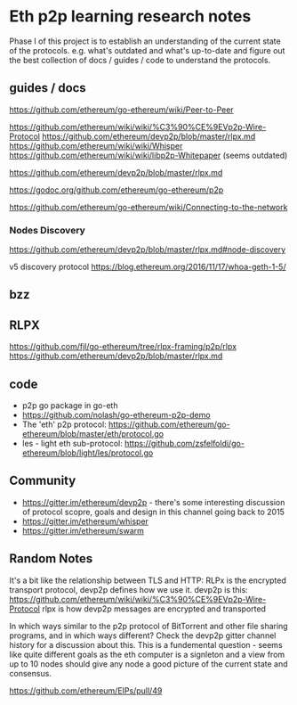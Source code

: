 # Eth p2p learning research notes

Phase I of this project is to establish an understanding of the current state of the protocols. e.g. what's outdated and what's up-to-date and figure out the best collection of docs / guides / code to understand the protocols.

## guides / docs

https://github.com/ethereum/go-ethereum/wiki/Peer-to-Peer

https://github.com/ethereum/wiki/wiki/%C3%90%CE%9EVp2p-Wire-Protocol
https://github.com/ethereum/devp2p/blob/master/rlpx.md
https://github.com/ethereum/wiki/wiki/Whisper
https://github.com/ethereum/wiki/wiki/libp2p-Whitepaper (seems outdated)

https://github.com/ethereum/devp2p/blob/master/rlpx.md

https://godoc.org/github.com/ethereum/go-ethereum/p2p

https://github.com/ethereum/go-ethereum/wiki/Connecting-to-the-network


### Nodes Discovery
https://github.com/ethereum/devp2p/blob/master/rlpx.md#node-discovery

v5 discovery protocol
https://blog.ethereum.org/2016/11/17/whoa-geth-1-5/

## bzz

## RLPX
https://github.com/fjl/go-ethereum/tree/rlpx-framing/p2p/rlpx
https://github.com/ethereum/devp2p/blob/master/rlpx.md


## code
- p2p go package in go-eth
- https://github.com/nolash/go-ethereum-p2p-demo
- The 'eth' p2p protocol: https://github.com/ethereum/go-ethereum/blob/master/eth/protocol.go
- les - light eth sub-protocol: https://github.com/zsfelfoldi/go-ethereum/blob/light/les/protocol.go 

## Community
- https://gitter.im/ethereum/devp2p - there's some interesting discussion of protocol scopre, goals and design in this channel going back to 2015
- https://gitter.im/ethereum/whisper
- https://gitter.im/ethereum/swarm

## Random Notes
It's a bit like the relationship between TLS and HTTP: RLPx is the encrypted transport protocol, devp2p defines how we use it.
devp2p is this: https://github.com/ethereum/wiki/wiki/%C3%90%CE%9EVp2p-Wire-Protocol
rlpx is how devp2p messages are encrypted and transported

In which ways similar to the p2p protocol of BitTorrent and other file sharing programs,
and in which ways different? Check the devp2p gitter channel history for a discussion about this. This is a fundemental question - seems like quite different goals as the eth computer is a signleton and a view from up to 10 nodes should give any node a good picture of the current state and consensus.


https://github.com/ethereum/EIPs/pull/49


